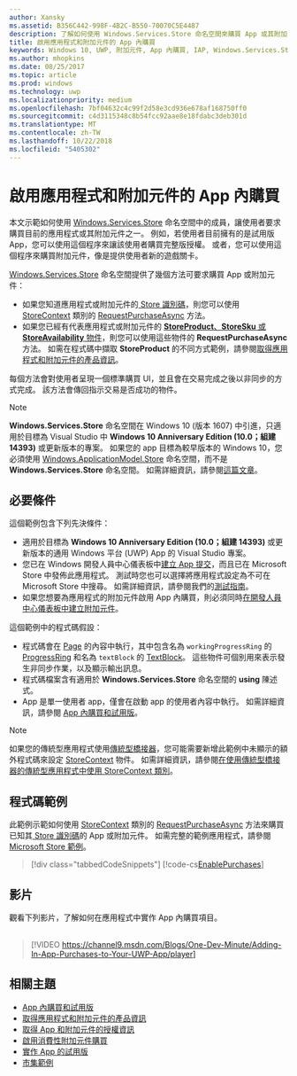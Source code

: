 ```yaml
---
author: Xansky
ms.assetid: B356C442-998F-4B2C-B550-70070C5E4487
description: 了解如何使用 Windows.Services.Store 命名空間來購買 App 或其附加元件。
title: 啟用應用程式和附加元件的 App 內購買
keywords: Windows 10, UWP, 附加元件, App 內購買, IAP, Windows.Services.Store
ms.author: mhopkins
ms.date: 08/25/2017
ms.topic: article
ms.prod: windows
ms.technology: uwp
ms.localizationpriority: medium
ms.openlocfilehash: 7bf04632c4c99f2d58e3cd936e678af168750ff0
ms.sourcegitcommit: c4d3115348c8b54fcc92aae8e18fdabc3deb301d
ms.translationtype: MT
ms.contentlocale: zh-TW
ms.lasthandoff: 10/22/2018
ms.locfileid: "5405302"
---
```

# <a name="enable-in-app-purchases-of-apps-and-add-ons"></a>啟用應用程式和附加元件的 App 內購買

本文示範如何使用 [Windows.Services.Store](https://msdn.microsoft.com/library/windows/apps/windows.services.store.aspx) 命名空間中的成員，讓使用者要求購買目前的應用程式或其附加元件之一。 例如，若使用者目前擁有的是試用版 App，您可以使用這個程序來讓該使用者購買完整版授權。 或者，您可以使用這個程序來購買附加元件，像是提供使用者新的遊戲關卡。

[Windows.Services.Store](https://msdn.microsoft.com/library/windows/apps/windows.services.store.aspx) 命名空間提供了幾個方法可要求購買 App 或附加元件：
* 如果您知道應用程式或附加元件的[ Store 識別碼](in-app-purchases-and-trials.md#store_ids)，則您可以使用 [StoreContext](https://msdn.microsoft.com/library/windows/apps/windows.services.store.storecontext.aspx) 類別的 [RequestPurchaseAsync](https://docs.microsoft.com/uwp/api/windows.services.store.storecontext.requestpurchaseasync) 方法。
* 如果您已經有代表應用程式或附加元件的 [**StoreProduct**、**StoreSku** 或 **StoreAvailability** 物件](in-app-purchases-and-trials.md#products-skus)，則您可以使用這些物件的 **RequestPurchaseAsync** 方法。 如需在程式碼中擷取 **StoreProduct** 的不同方式範例，請參閱[取得應用程式和附加元件的產品資訊](get-product-info-for-apps-and-add-ons.md)。

每個方法會對使用者呈現一個標準購買 UI，並且會在交易完成之後以非同步的方式完成。 該方法會傳回指示交易是否成功的物件。

> [!NOTE]
> **Windows.Services.Store** 命名空間在 Windows 10 (版本 1607) 中引進，只適用於目標為 Visual Studio 中 **Windows 10 Anniversary Edition (10.0；組建 14393)** 或更新版本的專案。 如果您的 app 目標為較早版本的 Windows 10，您必須使用 [Windows.ApplicationModel.Store](https://msdn.microsoft.com/library/windows/apps/windows.applicationmodel.store.aspx) 命名空間，而不是 **Windows.Services.Store** 命名空間。 如需詳細資訊，請參閱[這篇文章](in-app-purchases-and-trials-using-the-windows-applicationmodel-store-namespace.md)。

## <a name="prerequisites"></a>必要條件

這個範例包含下列先決條件：
* 適用於目標為 **Windows 10 Anniversary Edition (10.0；組建 14393)** 或更新版本的通用 Windows 平台 (UWP) App 的 Visual Studio 專案。
* 您已在 Windows 開發人員中心儀表板中[建立 App 提交](https://msdn.microsoft.com/windows/uwp/publish/app-submissions)，而且已在 Microsoft Store 中發佈此應用程式。 測試時您也可以選擇將應用程式設定為不可在 Microsoft Store 中搜尋。 如需詳細資訊，請參閱我們的[測試指南](in-app-purchases-and-trials.md#testing)。
* 如果您想要為應用程式的附加元件啟用 App 內購買，則必須同時[在開發人員中心儀表板中建立附加元件](../publish/add-on-submissions.md)。

這個範例中的程式碼假設：
* 程式碼會在 [Page](https://msdn.microsoft.com/library/windows/apps/windows.ui.xaml.controls.page.aspx) 的內容中執行，其中包含名為 ```workingProgressRing``` 的 [ProgressRing](https://msdn.microsoft.com/library/windows/apps/windows.ui.xaml.controls.progressring.aspx) 和名為 ```textBlock``` 的 [TextBlock](https://msdn.microsoft.com/library/windows/apps/windows.ui.xaml.controls.textblock.aspx)。 這些物件可個別用來表示發生非同步作業，以及顯示輸出訊息。
* 程式碼檔案含有適用於 **Windows.Services.Store** 命名空間的 **using** 陳述式。
* App 是單一使用者 app，僅會在啟動 app 的使用者內容中執行。 如需詳細資訊，請參閱 [App 內購買和試用版](in-app-purchases-and-trials.md#api_intro)。

> [!NOTE]
> 如果您的傳統型應用程式使用[傳統型橋接器](https://developer.microsoft.com/windows/bridges/desktop)，您可能需要新增此範例中未顯示的額外程式碼來設定 [StoreContext](https://msdn.microsoft.com/library/windows/apps/windows.services.store.storecontext.aspx) 物件。 如需詳細資訊，請參閱[在使用傳統型橋接器的傳統型應用程式中使用 StoreContext 類別](in-app-purchases-and-trials.md#desktop)。

## <a name="code-example"></a>程式碼範例

此範例示範如何使用 [StoreContext](https://msdn.microsoft.com/library/windows/apps/windows.services.store.storecontext.aspx) 類別的 [RequestPurchaseAsync](https://docs.microsoft.com/uwp/api/windows.services.store.storecontext.requestpurchaseasync) 方法來購買已知其[ Store 識別碼](in-app-purchases-and-trials.md#store-ids)的 App 或附加元件。 如需完整的範例應用程式，請參閱[ Microsoft Store 範例](https://github.com/Microsoft/Windows-universal-samples/tree/master/Samples/Store)。

> [!div class="tabbedCodeSnippets"]
[!code-cs[EnablePurchases](./code/InAppPurchasesAndLicenses_RS1/cs/PurchaseAddOnPage.xaml.cs#PurchaseAddOn)]

## <a name="video"></a>影片

觀看下列影片，了解如何在應用程式中實作 App 內購買項目。
<br/>
<br/>
> [!VIDEO https://channel9.msdn.com/Blogs/One-Dev-Minute/Adding-In-App-Purchases-to-Your-UWP-App/player]

## <a name="related-topics"></a>相關主題

* [App 內購買和試用版](in-app-purchases-and-trials.md)
* [取得應用程式和附加元件的產品資訊](get-product-info-for-apps-and-add-ons.md)
* [取得 App 和附加元件的授權資訊](get-license-info-for-apps-and-add-ons.md)
* [啟用消費性附加元件購買](enable-consumable-add-on-purchases.md)
* [實作 App 的試用版](implement-a-trial-version-of-your-app.md)
* [市集範例](https://github.com/Microsoft/Windows-universal-samples/tree/master/Samples/Store)
